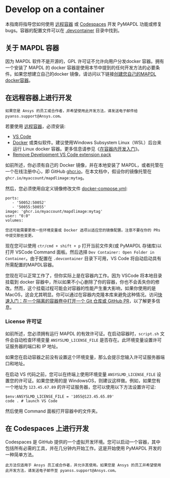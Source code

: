 # Develop on a container
本指南将指导您如何使用 [远程容器](https://code.visualstudio.com/docs/devcontainers/containers) 或 [Codespaces](https://github.com/features/codespaces) 开发 PyMAPDL 功能或修复 bugs。容器的配置文件可以在 [.devcontainer](https://github.com/pyansys/pymapdl/tree/main/.devcontainer) 目录中找到。

## 关于 MAPDL 容器
因为 MAPDL 软件不是开源的，GPL 许可证不允许向用户分发docker 容器。拥有一个安装了 MAPDL 的 docker 容器是使用本节中提到的任何开发方法的必要条件。如果您想建立自己的docker 镜像，请访问以下链接[创建您自己的MAPDL docker容器](https://mapdl.docs.pyansys.com/version/stable/getting_started/make_container_link.html#ref-make-container)。

## 在远程容器上进行开发
```{note}
如果您是 Ansys 的员工或合作者，并希望使用此开发方法，请发送电子邮件给 pyanss.support@Ansys.com。
```

若要使用 [远程容器](https://code.visualstudio.com/docs/devcontainers/containers)，必须安装:
- [VS Code](https://code.visualstudio.com/)
- [Docker](https://www.docker.com/) 或类似软件。建议使用Windows Subsystem Linux（WSL）后台来运行 Linux docker 容器。更多信息请参见《[在容器内开发入门](https://code.visualstudio.com/docs/devcontainers/containers#_getting-started)》。
- [Remove Development VS Code extension pack](https://marketplace.visualstudio.com/items?itemName=ms-vscode-remote.vscode-remote-extensionpack)

如前所述，你必须有自己的 Docker 镜像，并在本地安装了 MAPDL，或者托管在一个在线注册中心，即 GitHub [ghcr.io](https://github.com/features/packages)。在本文档中，假设你的镜像托管在 `ghcr.io/myaccount/mapdlimage:mytag`。

然后，您必须使用自定义镜像修改文件 [docker-compose.yml](https://github.com/pyansys/pymapdl/tree/main/.devcontainer/docker-compose.yml):

```
ports:
   - '50052:50052'
   - '50055:50055'
image: 'ghcr.io/myaccount/mapdlimage:mytag'
user: "0:0"
volumes:
```

```{warning}
您还可能需要更改一些环境变量或 Docker 选项以适应您的镜像配置。注意不要在你的 PRs 中提交那些变更。
```

现在您可以使用 `ctr/cmd + shift + p` 打开当前文件夹(或 PyMAPDL 存储库)以打开 VSCode Command 面板。然后选择 `Dev Container: Open Folder in Container`。由于配置在 `.devcontainer` 目录下可用，VS Code 将自动启动具有所需配置的MAPDL容器。

您现在可以正常工作了，但你实际上是在容器内工作。因为 VSCode 将本地目录挂载到 docker 容器中，所以如果不小心删除了你的容器，你也不会丢失你的修改。然而，这个挂载过程可能会对容器的性能产生重大影响，如果你使用的是 MacOS，这会尤其明显。你可以通过在容器内克隆本库来避免这种情况。访问[快速入门：在一个隔离的容器卷中打开一个 Git 仓库或 GitHub PR](https://code.visualstudio.com/docs/devcontainers/containers#_quick-start-open-a-git-repository-or-github-pr-in-an-isolated-container-volume)，以了解更多信息。


### License 许可证
如前所述，您必须拥有运行 MAPDL 的有效许可证。在启动容器时，`script.sh` 文件会自动检查环境变量 `ANSYSLMD_LICENSE_FILE` 是否存在。此环境变量设置许可证服务器的端口和 IP 地址。

如果您在启动容器之前没有设置这个环境变量，那么会提示您输入许可证服务器端口和地址。

在启动 VS 代码之前，您可以在终端上使用环境变量 `ANSYSLMD_LICENSE_FILE` 设置您的许可证。如果您使用的是 WindowsOS，则建议这样做。例如，如果您有一个地址为 `123.45.67.89` 的许可证服务器，您可以使用以下方法设置许可证:

```
$env:ANSYSLMD_LICENSE_FILE = '1055@123.45.65.89'
code . # launch VS Code
```

然后使用 Command 面板打开容器中的文件夹。

## 在 Codespaces 上进行开发
Codespaces 是 GitHub 提供的一个虚拟开发环境。您可以启动一个容器，其中包括所有必需的工具，并在几分钟内开始工作。这是开始使用 PyMAPDL 开发的一种简单方法。

```{warning}
此方法仅适用于 Ansys 员工或合作者，并允许其使用。如果您是 Ansys 的员工并希望使用此开发方法，请发送电子邮件至 pyanss.support@Ansys.com。
```

